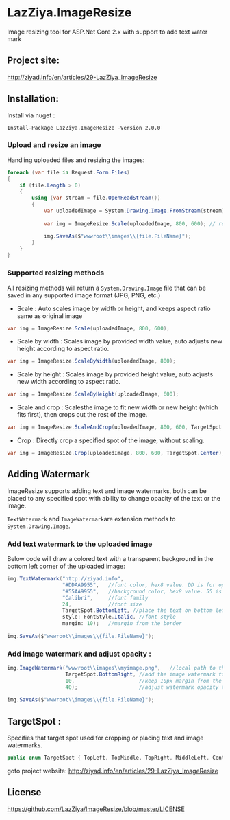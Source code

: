 # LazZiya.ImageResize
Image resizing tool for ASP.Net Core 2.x with support to add text water mark 

## Project site:
http://ziyad.info/en/articles/29-LazZiya_ImageResize

## Installation:

Install via nuget :

````
Install-Package LazZiya.ImageResize -Version 2.0.0
````

### Upload and resize an image
Handling uploaded files and resizing the images:
````cs
foreach (var file in Request.Form.Files)
{
    if (file.Length > 0)
    {        
        using (var stream = file.OpenReadStream())
        {
            var uploadedImage = System.Drawing.Image.FromStream(stream);
            
            var img = ImageResize.Scale(uploadedImage, 800, 600); // returns System.Drawing.Image file

            img.SaveAs($"wwwroot\\images\\{file.FileName}");
        }
    }
}
````

### Supported resizing methods
All resizing methods will return a `System.Drawing.Image` file that can be saved in any supported image format (JPG, PNG, etc.)

- Scale :
Auto scales image by width or height, and keeps aspect ratio same as original image
````cs 
var img = ImageResize.Scale(uploadedImage, 800, 600);
````

- Scale by width :
Scales image by provided width value, auto adjusts new height according to aspect ratio.
````cs
var img = ImageResize.ScaleByWidth(uploadedImage, 800);
````

- Scale by height :
Scales image by provided height value, auto adjusts new width according to aspect ratio.
````cs
var img = ImageResize.ScaleByHeight(uploadedImage, 600);
````

- Scale and crop :
Scalesthe image to fit new width or new height (which fits first), then crops out the rest of the image.
````cs
var img = ImageResize.ScaleAndCrop(uploadedImage, 800, 600, TargetSpot.Center);
````

- Crop :
Directly crop a specified spot of the image, without scaling.
````cs 
var img = ImageResize.Crop(uploadedImage, 800, 600, TargetSpot.Center);
````

## Adding Watermark
ImageResize supports adding text and image watermarks, both can be placed to any specified spot with ability to change opacity of the text or the image.

`TextWatermark` and `ImageWatermark`are extension methods to `System.Drawing.Image`.

### Add text watermark to the uploaded image
Below code will draw a colored text with a transparent background in the bottom left corner of the uploaded image:

````cs
img.TextWatermark("http://ziyad.info", 
                  "#DDAA9955",   //font color, hex8 value. DD is for opacity (00 - FF)
                  "#55AA9955",   //background color, hex8 value. 55 is for opacity (00 - FF)
                  "Calibri",     //font family
                  24,            //font size
                  TargetSpot.BottomLeft, //place the text on bottom left spot
                  style: FontStyle.Italic, //font style
                  margin: 10);   //margin from the border
                  
img.SaveAs($"wwwroot\\images\\{file.FileName}");
````

### Add image watermark and adjust opacity :
````cs
img.ImageWatermark("wwwroot\\images\\myimage.png",   //local path to the image watermark
                   TargetSpot.BottomRight, //add the image watermark to the bottom right area of the uploaded image
                   10,                     //keep 10px margin from the borders
                   40);                    //adjust watermark opacity to be 40 (0 - 100)
                  
img.SaveAs($"wwwroot\\images\\{file.FileName}");
````

## TargetSpot :
Specifies that target spot used for cropping or placing text and image watermarks.
````cs
public enum TargetSpot { TopLeft, TopMiddle, TopRight, MiddleLeft, Center, MiddleRight, BottomLeft, BottomMiddle, BottimRight }
````

goto project website: http://ziyad.info/en/articles/29-LazZiya_ImageResize

## License
https://github.com/LazZiya/ImageResize/blob/master/LICENSE
